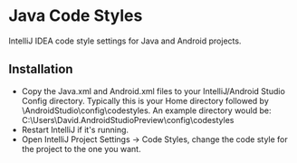 Java Code Styles
================

IntelliJ IDEA code style settings for Java and Android projects.


Installation
------------

 * Copy the Java.xml and Android.xml files to your IntelliJ/Android Studio Config directory. Typically this is your Home directory followed by \AndroidStudio\config\codestyles. An example directory would be: C:\Users\David\.AndroidStudioPreview\config\codestyles
 * Restart IntelliJ if it's running.
 * Open IntelliJ Project Settings -> Code Styles, change the code style for the
   project to the one you want.